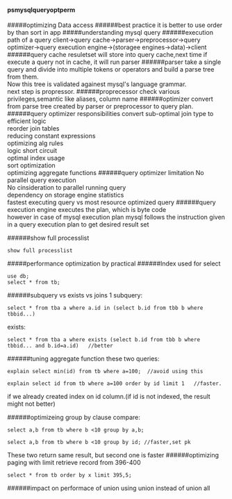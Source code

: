 #### psmysqlqueryoptperm
#####optimizing Data access
######best practice
it is better to use order by than sort in app
#####understanding mysql query
######execution path of a query
client->query cache->parser->preprocessor->query optimizer->query execution engine->(storagee engines->data)->client
######query cache
resuletset will store into query cache,next time if execute a query not in cache, it will run parser
######parser
take a single query and divide into multiple tokens or operators and build a parse tree from them.  
Now this tree is validated againest mysql's language grammar.  
next step is propressor.
######proprecessor
check various privileges,semantic like aliases, column name
######optimizer
convert from parse tree created by parser or preprocessor to query plan.
######query optimizer responsibilities
convert sub-optimal join type to efficient logic  
reorder join tables  
reducing constant expressions  
optimizing alg rules  
logic short circuit  
optimal index usage  
sort optimization  
optimizing aggregate functions
######query optimizer limitation
No parallel query execution  
No cinsideration to parallel running query  
dependency on storage engine statistics  
fastest executing query vs most resource optimized query
######query execution engine
executes the plan, which is byte code  
however in case of mysql execution plan mysql follows the instruction given in a query execution plan to get desired result set

######show full processlist
```
show full processlist
```


#####performance optimization by practical
######Index used for select
```
use db;
select * from tb;
```

######subquery vs exists vs joins 1
subquery:
```
select * from tba a where a.id in (select b.id from tbb b where tbbid...)
```
exists:
```
select * from tba a where exists (select b.id from tbb b where tbbid... and b.id=a.id)   //better
```

######tuning aggregate function
these two queries:
```
explain select min(id) from tb where a=100;  //avoid using this
```
```
explain select id from tb where a=100 order by id limit 1   //faster.
```
if we already created index on id column.(if id is not indexed, the result might not better)

######optimizeing group by clause
compare:
```
select a,b from tb where b <10 group by a,b;
```
```
select a,b from tb where b <10 group by id; //faster,set pk
```
These two return same result, but second one is faster
######optimizing paging with limit
retrieve record from 396-400
```
select * from tb order by x limit 395,5;
```

######impact on performace of union
using union instead of union all

